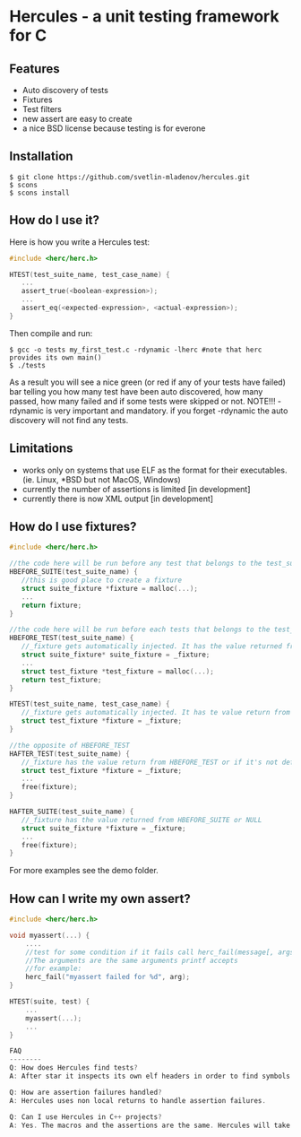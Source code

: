 Hercules - a unit testing framework for C
========

Features
--------
* Auto discovery of tests
* Fixtures
* Test filters
* new assert are easy to create
* a nice BSD license because testing is for everone

Installation
--------
    $ git clone https://github.com/svetlin-mladenov/hercules.git
    $ scons
    $ scons install

How do I use it?
--------
Here is how you write a Hercules test:
```c
#include <herc/herc.h>

HTEST(test_suite_name, test_case_name) {
   ...
   assert_true(<boolean-expression>);
   ...
   assert_eq(<expected-expression>, <actual-expression>);
}
```
Then compile and run:

    $ gcc -o tests my_first_test.c -rdynamic -lherc #note that herc provides its own main()
    $ ./tests
As a result you will see a nice green (or red if any of your tests have failed) bar telling you how many test have been auto discovered, how many passed, how many failed and if some tests were skipped or not.
NOTE!!! -rdynamic is very important and mandatory. if you forget -rdynamic the auto discovery will not find any tests.

Limitations
--------
* works only on systems that use ELF as the format for their executables. (ie. Linux, *BSD but not MacOS, Windows)
* currently the number of assertions is limited [in development]
* currently there is now XML output [in development]

How do I use fixtures?
--------

```c
#include <herc/herc.h>

//the code here will be run before any test that belongs to the test_suite_name suite is run.
HBEFORE_SUITE(test_suite_name) {
   //this is good place to create a fixture
   struct suite_fixture *fixture = malloc(...);
   ...
   return fixture;
}

//the code here will be run before each tests that belongs to the test_suite_name suite
HBEFORE_TEST(test_suite_name) {
   //_fixture gets automatically injected. It has the value returned from HBEFORE_SUITE or NULL
   struct suite_fixture* suite_fixture = _fixture;
   ...
   struct test_fixture *test_fixture = malloc(...);
   return test_fixture;
}

HTEST(test_suite_name, test_case_name) {
   //_fixture gets automatically injected. It has te value return from HBEFORE_TEST or if HBEFORE_TEST is not defined the value returned from HBEFORE_SUITE or NULL
   struct test_fixture *fixture = _fixture;
}

//the opposite of HBEFORE_TEST
HAFTER_TEST(test_suite_name) {
   //_fixture has the value return from HBEFORE_TEST or if it's not defined the value returned from HBEFORE_SUITE or NULL
   struct test_fixture *fixture = _fixture;
   ...
   free(fixture);
}

HAFTER_SUITE(test_suite_name) {
   //_fixture has the value returned from HBEFORE_SUITE or NULL
   struct suite_fixture *fixture = _fixture;
   ...
   free(fixture);
}
```

For more examples see the demo folder.

How can I write my own assert?
--------
```c
#include <herc/herc.h>

void myassert(...) {
    ....
    //test for some condition if it fails call herc_fail(message[, args]).
    //The arguments are the same arguments printf accepts
    //for example:
    herc_fail("myassert failed for %d", arg);
}

HTEST(suite, test) {
    ...
    myassert(...);
    ...
}

FAQ
--------
Q: How does Hercules find tests?
A: After star it inspects its own elf headers in order to find symbols that match a particular pattern. Depending on the pattern it matches a symbol is deemed to be a test, a fixture producing function and so one. That's why Hercules depends on libelf and that's why you must compile using -rdynamic.

Q: How are assertion failures handled?
A: Hercules uses non local returns to handle assertion failures.

Q: Can I use Hercules in C++ projects?
A: Yes. The macros and the assertions are the same. Hercules will take care of inserting extern "C" { } where it needs to.



